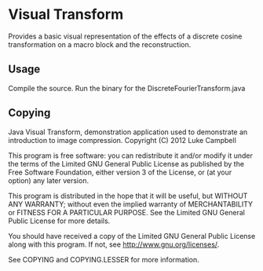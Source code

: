 Visual Transform
================

Provides a basic visual representation of the effects of a discrete cosine transformation on a macro block and the reconstruction.

Usage
-----

Compile the source.
Run the binary for the DiscreteFourierTransform.java

Copying
--------
Java Visual Transform, demonstration application used to demonstrate an
introduction to image compression.
Copyright (C) 2012  Luke Campbell

This program is free software: you can redistribute it and/or modify
it under the terms of the Limited GNU General Public License as published by
the Free Software Foundation, either version 3 of the License, or
(at your option) any later version.

This program is distributed in the hope that it will be useful,
but WITHOUT ANY WARRANTY; without even the implied warranty of
MERCHANTABILITY or FITNESS FOR A PARTICULAR PURPOSE.  See the
Limited GNU General Public License for more details.

You should have received a copy of the Limited GNU General Public License
along with this program.  If not, see <http://www.gnu.org/licenses/>.

See COPYING and COPYING.LESSER for more information.

